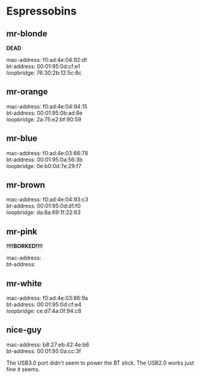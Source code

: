 # Espressobins

## mr-blonde

**DEAD**

mac-address: f0:ad:4e:04:92:df  
bt-address:  00:01:95:0d:cf:e1  
loopbridge: 76:30:2b:12:5c:8c 

## mr-orange

mac-address: f0:ad:4e:04:94:15  
bt-address:  00:01:95:0b:ad:8e  
loopbridge: 2a:75:e2:bf:90:59  

## mr-blue

mac-address: f0:ad:4e:03:86:78  
bt-address:  00:01:95:0a:56:3b  
loopbridge: 0e:b0:0d:7e:29:f7

## mr-brown

mac-address: f0:ad:4e:04:93:c3  
bt-address:  00:01:95:0d:d1:f0  
loopbridge: da:8a:69:1f:22:63

## mr-pink

**!!!!BORKED!!!!**

mac-address:  
bt-address:  

## mr-white

mac-address: f0:ad:4e:03:86:9a  
bt-address:  00:01:95:0d:cf:e4  
loopbridge: ce:d7:4a:0f:94:c8  

## nice-guy 
mac-address: b8:27:eb:42:4e:b6  
bt-address: 00:01:95:0a:cc:3f  

The USB3.0 port didn't seem to power the BT stick. The USB2.0 works just fine it seems.
